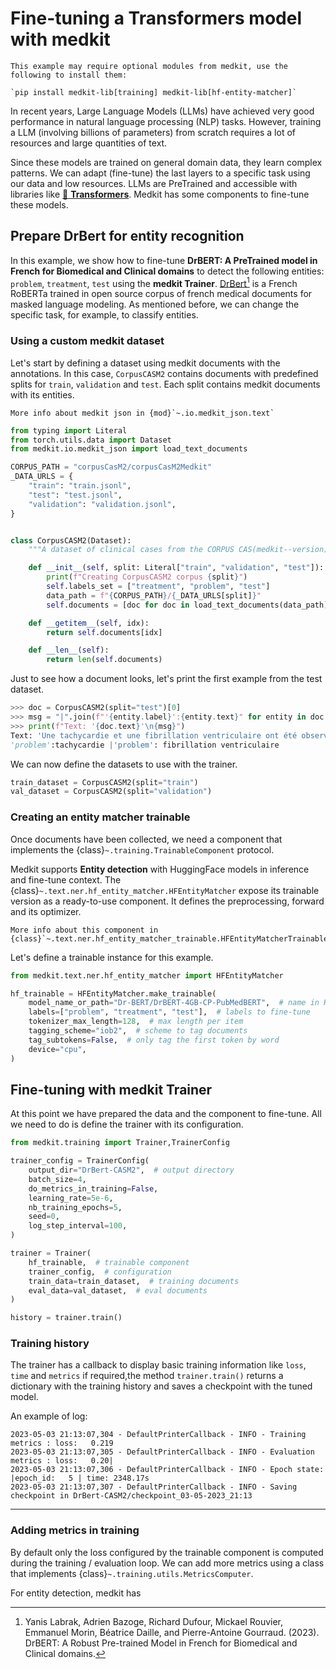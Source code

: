 # Fine-tuning a Transformers model with medkit

```{note}
This example may require optional modules from medkit, use the following to install them:

`pip install medkit-lib[training] medkit-lib[hf-entity-matcher]`
```
In recent years, Large Language Models (LLMs) have achieved very good performance in natural language processing (NLP) tasks.  However, training a LLM (involving billions of parameters) from scratch requires a lot of resources and large quantities of text. 

Since these models are trained on general domain data, they learn complex patterns. We can adapt (fine-tune) the last layers to a specific task using our data and low resources. LLMs are PreTrained and accessible with libraries like [🤗 **Transformers**](https://huggingface.co/docs/transformers/index). Medkit has some components to fine-tune these models.

## Prepare DrBert for entity recognition 

In this example, we show how to fine-tune **DrBERT: A PreTrained model in French for Biomedical and Clinical domains** to detect the following entities: `problem`, `treatment`, `test` using the **medkit Trainer**. [DrBert](https://huggingface.co/Dr-BERT/DrBERT-4GB-CP-PubMedBERT)[^footnote1] is a French RoBERTa trained in open source corpus of french medical documents for masked language modeling. As mentioned before, we can change the specific task, for example, to classify entities. 

[^footnote1]:Yanis Labrak, Adrien Bazoge, Richard Dufour, Mickael Rouvier, Emmanuel Morin, Béatrice Daille, and Pierre-Antoine Gourraud. (2023). DrBERT: A Robust Pre-trained Model in French for Biomedical and Clinical domains.


### Using a custom medkit dataset
Let's start by defining a dataset using medkit documents with the annotations.
In this case, `CorpusCASM2` contains documents with predefined splits for `train`, `validation` and `test`. Each split contains medkit documents with its entities.

```{note}
More info about medkit json in {mod}`~.io.medkit_json.text`
```

```python
from typing import Literal
from torch.utils.data import Dataset
from medkit.io.medkit_json import load_text_documents

CORPUS_PATH = "corpusCasM2/corpusCasM2Medkit"
_DATA_URLS = {
    "train": "train.jsonl",
    "test": "test.jsonl",
    "validation": "validation.jsonl",
}


class CorpusCASM2(Dataset):
    """A dataset of clinical cases from the CORPUS CAS(medkit--version)"""

    def __init__(self, split: Literal["train", "validation", "test"]):
        print(f"Creating CorpusCASM2 corpus {split}")
        self.labels_set = ["treatment", "problem", "test"]
        data_path = f"{CORPUS_PATH}/{_DATA_URLS[split]}"
        self.documents = [doc for doc in load_text_documents(data_path)]

    def __getitem__(self, idx):
        return self.documents[idx]

    def __len__(self):
        return len(self.documents)
```

Just to see how a document looks, let's print the first example from the test dataset.

```python
>>> doc = CorpusCASM2(split="test")[0]
>>> msg = "|".join(f"'{entity.label}':{entity.text}" for entity in doc.anns.entities)
>>> print(f"Text: '{doc.text}'\n{msg}")
Text: 'Une tachycardie et une fibrillation ventriculaire ont été observées.'
'problem':tachycardie |'problem': fibrillation ventriculaire
```

We can now define the datasets to use with the trainer.

```python
train_dataset = CorpusCASM2(split="train")
val_dataset = CorpusCASM2(split="validation")
```

### Creating an entity matcher trainable

Once documents have been collected, we need a component that implements the {class}`~.training.TrainableComponent` protocol.

Medkit supports **Entity detection** with HuggingFace models in inference and fine-tune context. The {class}`~.text.ner.hf_entity_matcher.HFEntityMatcher` expose its trainable version as a ready-to-use component. It defines the preprocessing, forward and its optimizer. 

```{seealso}
More info about this component in {class}`~.text.ner.hf_entity_matcher_trainable.HFEntityMatcherTrainable`
```

Let's define a trainable instance for this example. 

```python
from medkit.text.ner.hf_entity_matcher import HFEntityMatcher

hf_trainable = HFEntityMatcher.make_trainable(
    model_name_or_path="Dr-BERT/DrBERT-4GB-CP-PubMedBERT",  # name in HF hub
    labels=["problem", "treatment", "test"],  # labels to fine-tune
    tokenizer_max_length=128,  # max length per item
    tagging_scheme="iob2",  # scheme to tag documents
    tag_subtokens=False,  # only tag the first token by word
    device="cpu",
)
```

## Fine-tuning with medkit Trainer 

At this point we have prepared the data and the component to fine-tune. All we need to do is define the trainer with its configuration.

```python
from medkit.training import Trainer,TrainerConfig

trainer_config = TrainerConfig(
    output_dir="DrBert-CASM2",  # output directory
    batch_size=4,
    do_metrics_in_training=False,
    learning_rate=5e-6,
    nb_training_epochs=5,
    seed=0,
    log_step_interval=100,
)

trainer = Trainer(
    hf_trainable,  # trainable component
    trainer_config,  # configuration
    train_data=train_dataset,  # training documents
    eval_data=val_dataset,  # eval documents
)

history = trainer.train()
```

### Training history

The trainer has a callback to display basic training information like `loss`, `time` and `metrics` if required,the method `trainer.train()` returns a dictionary with the training history and saves a checkpoint with the tuned model.

An example of log:
```
2023-05-03 21:13:07,304 - DefaultPrinterCallback - INFO - Training metrics : loss:   0.219
2023-05-03 21:13:07,305 - DefaultPrinterCallback - INFO - Evaluation metrics : loss:   0.20|
2023-05-03 21:13:07,306 - DefaultPrinterCallback - INFO - Epoch state: |epoch_id:   5 | time: 2348.17s
2023-05-03 21:13:07,307 - DefaultPrinterCallback - INFO - Saving checkpoint in DrBert-CASM2/checkpoint_03-05-2023_21:13
```
____

### Adding metrics in training

By default only the loss configured by the trainable component is computed during the training / evaluation loop. We can add more metrics using a class that implements {class}`~.training.utils.MetricsComputer`. 

For entity detection, medkit has 


